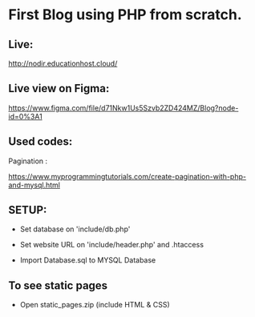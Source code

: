 # First Blog using PHP from scratch.

## Live: 

http://nodir.educationhost.cloud/

## Live view on Figma:

https://www.figma.com/file/d71Nkw1Us5Szvb2ZD424MZ/Blog?node-id=0%3A1

## Used codes:

Pagination : 

https://www.myprogrammingtutorials.com/create-pagination-with-php-and-mysql.html

## SETUP:

* Set database on 'include/db.php'

* Set website URL on 'include/header.php' and .htaccess

* Import Database.sql to MYSQL Database

## To see static pages

* Open static_pages.zip (include HTML & CSS)
